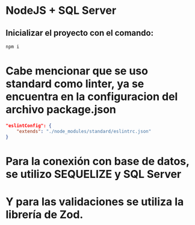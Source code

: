 # NodeJS + SQL Server

## Inicializar el proyecto con el comando:

```bash
npm i
```

# Cabe mencionar que se uso standard como linter, ya se encuentra en la configuracion del archivo package.json

```json
"eslintConfig": {
    "extends": "./node_modules/standard/eslintrc.json"
}
```

# Para la conexión con base de datos, se utilizo SEQUELIZE y SQL Server

# Y para las validaciones se utiliza la librería de Zod.
